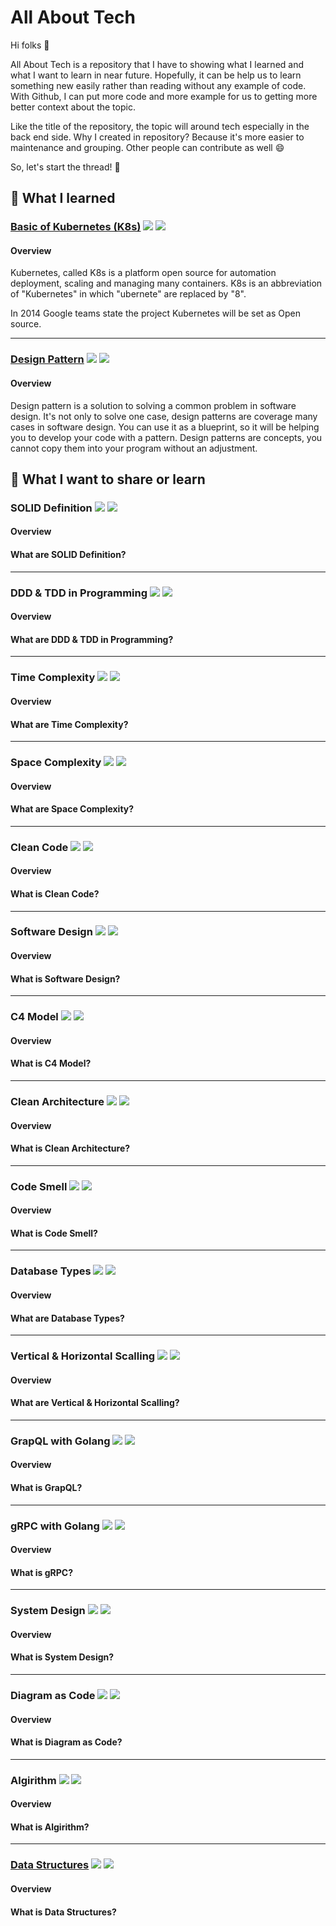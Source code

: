# All About Tech

Hi folks 👋️

All About Tech is a repository that I have to showing what I learned and what I want to learn in near future. Hopefully, it can be help us to learn something new easily rather than reading without any example of code. With Github, I can put more code and more example for us to getting more better context about the topic.

Like the title of the repository, the topic will around tech especially in the back end side. Why I created in repository? Because it's more easier to maintenance and grouping. Other people can contribute as well 😄️

So, let's start the thread! 🚀️

## 🧠️ What I learned

### [Basic of Kubernetes (K8s)](./basic_of_kubernetes.md) ![](https://badgen.net/badge/status/completed/green) ![](https://badgen.net/badge/version/v1.0.0/cyan)

#### Overview

Kubernetes, called K8s is a platform open source for automation deployment, scaling and managing many containers. K8s is an abbreviation of "Kubernetes" in which "ubernete" are replaced by "8".

In 2014 Google teams state the project Kubernetes will be set as Open source.

---

### [Design Pattern](./design_pattern.md) ![](https://badgen.net/badge/status/in%20progress/orange) ![](https://badgen.net/badge/version/v0.0.1/cyan)

#### Overview

Design pattern is a solution to solving a common problem in software design. It's not only to solve one case, design patterns are coverage many cases in software design. You can use it as a blueprint, so it will be helping you to develop your code with a pattern. Design patterns are concepts, you cannot copy them into your program without an adjustment.

## 🍃️ What I want to share or learn

### SOLID Definition ![](https://badgen.net/badge/status/waiting/gray) ![](https://badgen.net/badge/version/v0.0.0/gray)

#### Overview

#### What are SOLID Definition?

---

### DDD & TDD in Programming ![](https://badgen.net/badge/status/waiting/gray) ![](https://badgen.net/badge/version/v0.0.0/gray)

#### Overview

#### What are DDD & TDD in Programming?

---

### Time Complexity ![](https://badgen.net/badge/status/waiting/gray) ![](https://badgen.net/badge/version/v0.0.0/gray)

#### Overview

#### What are Time Complexity?

---

### Space Complexity ![](https://badgen.net/badge/status/waiting/gray) ![](https://badgen.net/badge/version/v0.0.0/gray)

#### Overview

#### What are Space Complexity?

---

### Clean Code ![](https://badgen.net/badge/status/waiting/gray) ![](https://badgen.net/badge/version/v0.0.0/gray)

#### Overview

#### What is Clean Code?

---

### Software Design ![](https://badgen.net/badge/status/waiting/gray) ![](https://badgen.net/badge/version/v0.0.0/gray)

#### Overview

#### What is Software Design?

---

### C4 Model ![](https://badgen.net/badge/status/waiting/gray) ![](https://badgen.net/badge/version/v0.0.0/gray)

#### Overview

#### What is C4 Model?

---

### Clean Architecture ![](https://badgen.net/badge/status/waiting/gray) ![](https://badgen.net/badge/version/v0.0.0/gray)

#### Overview

#### What is Clean Architecture?

---

### Code Smell ![](https://badgen.net/badge/status/waiting/gray) ![](https://badgen.net/badge/version/v0.0.0/gray)

#### Overview

#### What is Code Smell?

---

### Database Types ![](https://badgen.net/badge/status/waiting/gray) ![](https://badgen.net/badge/version/v0.0.0/gray)

#### Overview

#### What are Database Types?

---

### Vertical & Horizontal Scalling ![](https://badgen.net/badge/status/waiting/gray) ![](https://badgen.net/badge/version/v0.0.0/gray)

#### Overview

#### What are Vertical & Horizontal Scalling?

---

### GrapQL with Golang ![](https://badgen.net/badge/status/waiting/gray) ![](https://badgen.net/badge/version/v0.0.0/gray)

#### Overview

#### What is GrapQL?

---

### gRPC with Golang ![](https://badgen.net/badge/status/waiting/gray) ![](https://badgen.net/badge/version/v0.0.0/gray)

#### Overview

#### What is gRPC?

---

### System Design ![](https://badgen.net/badge/status/waiting/gray) ![](https://badgen.net/badge/version/v0.0.0/gray)

#### Overview

#### What is System Design?

---

### Diagram as Code ![](https://badgen.net/badge/status/waiting/gray) ![](https://badgen.net/badge/version/v0.0.0/gray)

#### Overview

#### What is Diagram as Code?

---

### Algirithm ![](https://badgen.net/badge/status/waiting/gray) ![](https://badgen.net/badge/version/v0.0.0/gray)

#### Overview

#### What is Algirithm?

---

### [Data Structures](./data_structures.md) ![](https://badgen.net/badge/status/waiting/gray) ![](https://badgen.net/badge/version/v0.0.0/gray)

#### Overview

#### What is Data Structures?
